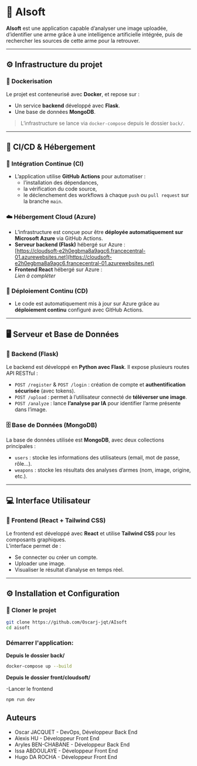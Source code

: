 # 🧠 AIsoft

**AIsoft** est une application capable d’analyser une image uploadée, d’identifier une arme grâce à une intelligence artificielle intégrée, puis de rechercher les sources de cette arme pour la retrouver.

---

## ⚙️ Infrastructure du projet

### 🐳 Dockerisation

Le projet est conteneurisé avec **Docker**, et repose sur :

- Un service **backend** développé avec **Flask**.
- Une base de données **MongoDB**.

> L’infrastructure se lance via `docker-compose` depuis le dossier `back/`.

---

## 🚀 CI/CD & Hébergement

### 🔁 Intégration Continue (CI)

- L’application utilise **GitHub Actions** pour automatiser :
  - l’installation des dépendances,
  - la vérification du code source,
  - le déclenchement des workflows à chaque `push` ou `pull request` sur la branche `main`.

### ☁️ Hébergement Cloud (Azure)

- L’infrastructure est conçue pour être **déployée automatiquement sur Microsoft Azure** via GitHub Actions.
- **Serveur backend (Flask)** hébergé sur Azure :  
  [https://cloudsoft-e2h0egbma8a9agc6.francecentral-01.azurewebsites.net](https://cloudsoft-e2h0egbma8a9agc6.francecentral-01.azurewebsites.net)
- **Frontend React** hébergé sur Azure :  
  *Lien à compléter*

### 🔄 Déploiement Continu (CD)

- Le code est automatiquement mis à jour sur Azure grâce au **déploiement continu** configuré avec GitHub Actions.

---

## 🖥️ Serveur et Base de Données

### 🧩 Backend (Flask)

Le backend est développé en **Python avec Flask**. Il expose plusieurs routes API RESTful :

- `POST /register` & `POST /login` : création de compte et **authentification sécurisée** (avec tokens).
- `POST /upload` : permet à l’utilisateur connecté de **téléverser une image**.
- `POST /analyze` : lance **l’analyse par IA** pour identifier l’arme présente dans l’image.

### 🗄️ Base de Données (MongoDB)

La base de données utilisée est **MongoDB**, avec deux collections principales :

- `users` : stocke les informations des utilisateurs (email, mot de passe, rôle...).
- `weapons` : stocke les résultats des analyses d’armes (nom, image, origine, etc.).

---

## 💻 Interface Utilisateur

### 🎨 Frontend (React + Tailwind CSS)

Le frontend est développé avec **React** et utilise **Tailwind CSS** pour les composants graphiques.  
L’interface permet de :

- Se connecter ou créer un compte.
- Uploader une image.
- Visualiser le résultat d’analyse en temps réel.

---

## ⚙️ Installation et Configuration

### 🔽 Cloner le projet

```bash
git clone https://github.com/Oscarj-jqt/AIsoft
cd aisoft
```

### Démarrer l'application:

 **Depuis le dossier back/**
  ```bash
  docker-compose up --build
  ```

  **Depuis le dossier front/cloudsoft/**
  
  -Lancer le frontend
  ```bash
  npm run dev
  ```
  
## Auteurs


  - Oscar JACQUET - DevOps, Développeur Back End
  - Alexis HU - Développeur Front End
  - Aryles BEN-CHABANE - Développeur Back End
  - Issa ABDOULAYE - Développeur Front End
  - Hugo DA ROCHA - Développeur Front End
    
